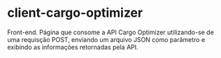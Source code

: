 # client-cargo-optimizer
 Front-end. Página que consome a API Cargo Optimizer utilizando-se de uma requisção POST, enviando um arquivo JSON como parâmetro e exibindo as informações retornadas pela API.
